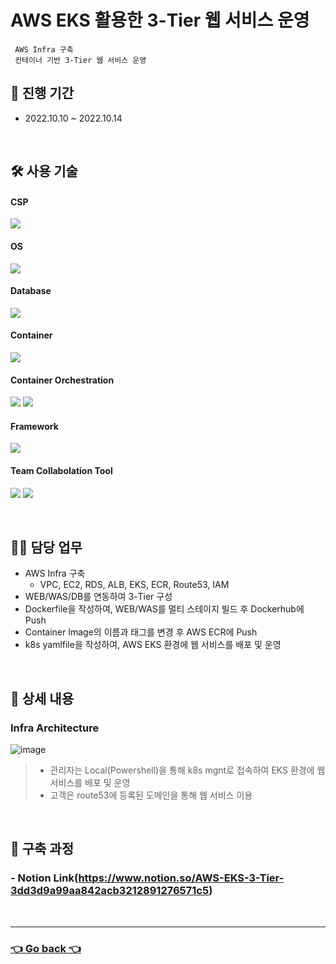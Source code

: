 # AWS EKS 활용한 3-Tier 웹 서비스 운영
     AWS Infra 구축
     컨테이너 기반 3-Tier 웹 서비스 운영
     
## 📆 진행 기간
- 2022.10.10 ~ 2022.10.14

</br>

## 🛠 사용 기술
#### CSP
<img src="https://img.shields.io/badge/Amazon AWS-232F3E?style=flat-square&logo=Amazon AWS&logoColor=white"> <!--AWS-->
#### OS
<img src="https://img.shields.io/badge/Amazon Linux-232F3E?style=flat-square&logo=Amazon AWS&logoColor=white"> <!--amazon linux-->
#### Database
<img src="https://img.shields.io/badge/mysql-4479A1?style=flat-square&logo=mysql&logoColor=white"> <!--Mysql-->
#### Container
<img src="https://img.shields.io/badge/Docker-2496ED?style=flat-square&logo=Docker&logoColor=white"> <!--Docker-->
#### Container Orchestration
<img src="https://img.shields.io/badge/Kubernetes-326CE5?style=flat-square&logo=Kubernetes&logoColor=white"> <!--K8S-->
<img src="https://img.shields.io/badge/Amazon EKS-FF9900?style=flat-square&logo=Amazon EKS&logoColor=white"> <!--Amazon EKS-->
#### Framework
<img src="https://img.shields.io/badge/Spring-6DB33F?style=flat-square&logo=Spring&logoColor=white"> <!--Spring-->
#### Team Collabolation Tool
<img src="https://img.shields.io/badge/Notion-000000?style=flat-square&logo=Notion&logoColor=white"> <!--Notion-->
<img src="https://img.shields.io/badge/Drawio-000000?style=flat-square&logo=Drawio&logoColor=white"> <!--Draw.io-->

</br>

## 💁‍♂️ 담당 업무
- AWS Infra 구축
    - VPC, EC2, RDS, ALB, EKS, ECR, Route53, IAM
- WEB/WAS/DB를 연동하여 3-Tier 구성
- Dockerfile을 작성하여, WEB/WAS를 멀티 스테이지 빌드 후 Dockerhub에 Push
- Container Image의 이름과 태그를 변경 후 AWS ECR에 Push
- k8s yamlfile을 작성하여, AWS EKS 환경에 웹 서비스를 배포 및 운영

</br>

## 📖 상세 내용 
### Infra Architecture
![image](https://user-images.githubusercontent.com/110655823/215550928-c42b160a-0f88-411c-8297-4765c9850b4a.png)
> - 관리자는 Local(Powershell)을 통해 k8s mgnt로 접속하여 EKS 환경에 웹 서비스를 배포 및 운영
> - 고객은 route53에 등록된 도메인을 통해 웹 서비스 이용

</br>

## 🔗 구축 과정
### - Notion Link(https://www.notion.so/AWS-EKS-3-Tier-3dd3d9a99aa842acb3212891276571c5)

</br>

---

### [👈 Go back 👈](https://github.com/hyunjaebok)
